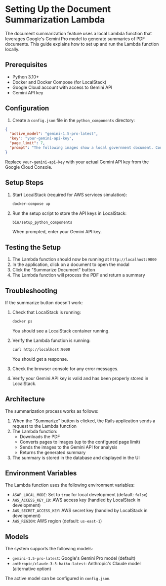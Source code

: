 # Setting Up the Document Summarization Lambda

The document summarization feature uses a local Lambda function that leverages Google's Gemini Pro model to generate summaries of PDF documents. This guide explains how to set up and run the Lambda function locally.

## Prerequisites

- Python 3.10+
- Docker and Docker Compose (for LocalStack)
- Google Cloud account with access to Gemini API
- Gemini API key

## Configuration

1. Create a `config.json` file in the `python_components` directory:

```json
{
  "active_model": "gemini-1.5-pro-latest",
  "key": "your-gemini-api-key",
  "page_limit": 7,
  "prompt": "The following images show a local government document. Could you summarize the contents in two or three sentences?"
}
```

Replace `your-gemini-api-key` with your actual Gemini API key from the Google Cloud Console.

## Setup Steps

1. Start LocalStack (required for AWS services simulation):
   ```bash
   docker-compose up
   ```

2. Run the setup script to store the API keys in LocalStack:
   ```bash
   bin/setup_python_components
   ```
   When prompted, enter your Gemini API key.

## Testing the Setup

1. The Lambda function should now be running at `http://localhost:9000`
2. In the application, click on a document to open the modal
3. Click the "Summarize Document" button
4. The Lambda function will process the PDF and return a summary

## Troubleshooting

If the summarize button doesn't work:

1. Check that LocalStack is running:
   ```bash
   docker ps
   ```
   You should see a LocalStack container running.

2. Verify the Lambda function is running:
   ```bash
   curl http://localhost:9000
   ```
   You should get a response.

3. Check the browser console for any error messages.

4. Verify your Gemini API key is valid and has been properly stored in LocalStack.

## Architecture

The summarization process works as follows:

1. When the "Summarize" button is clicked, the Rails application sends a request to the Lambda function
2. The Lambda function:
   - Downloads the PDF
   - Converts pages to images (up to the configured page limit)
   - Sends the images to the Gemini API for analysis
   - Returns the generated summary
3. The summary is stored in the database and displayed in the UI

## Environment Variables

The Lambda function uses the following environment variables:

- `ASAP_LOCAL_MODE`: Set to `true` for local development (default: `false`)
- `AWS_ACCESS_KEY_ID`: AWS access key (handled by LocalStack in development)
- `AWS_SECRET_ACCESS_KEY`: AWS secret key (handled by LocalStack in development)
- `AWS_REGION`: AWS region (default: `us-east-1`)

## Models

The system supports the following models:

- `gemini-1.5-pro-latest`: Google's Gemini Pro model (default)
- `anthropic/claude-3-5-haiku-latest`: Anthropic's Claude model (alternative option)

The active model can be configured in `config.json`.
